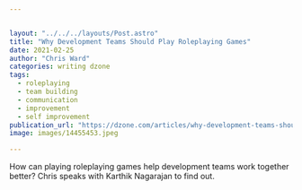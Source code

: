 ```yaml
---


layout: "../../../layouts/Post.astro"
title: "Why Development Teams Should Play Roleplaying Games"
date: 2021-02-25
author: "Chris Ward"
categories: writing dzone
tags: 
  - roleplaying
  - team building
  - communication
  - improvement
  - self improvement
publication_url: "https://dzone.com/articles/why-development-teams-should-play-roleplay-games"
image: images/14455453.jpeg

---
```

How can playing roleplaying games help development teams work together better? Chris speaks with Karthik Nagarajan to find out.


